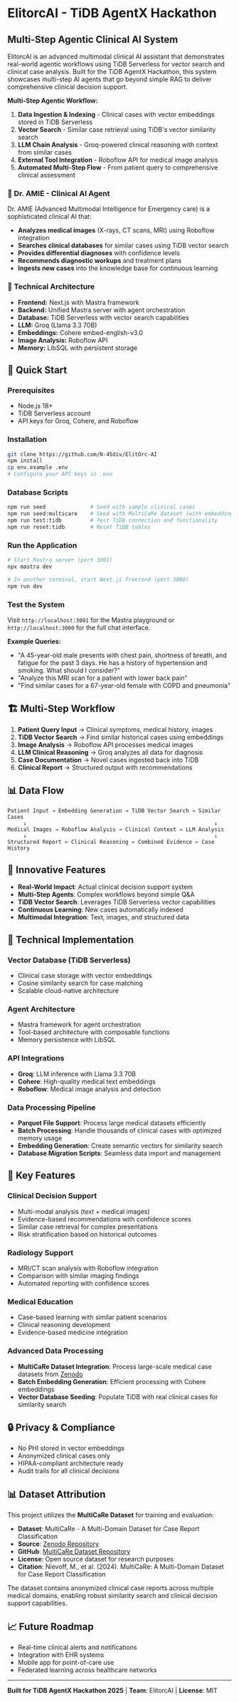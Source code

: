 # ElitorcAI - TiDB AgentX Hackathon

## Multi-Step Agentic Clinical AI System

ElitorcAI is an advanced multimodal clinical AI assistant that demonstrates real-world agentic workflows using TiDB Serverless for vector search and clinical case analysis. Built for the TiDB AgentX Hackathon, this system showcases multi-step AI agents that go beyond simple RAG to deliver comprehensive clinical decision support.

**Multi-Step Agentic Workflow:**
1. **Data Ingestion & Indexing** - Clinical cases with vector embeddings stored in TiDB Serverless
2. **Vector Search** - Similar case retrieval using TiDB's vector similarity search
3. **LLM Chain Analysis** - Groq-powered clinical reasoning with context from similar cases
4. **External Tool Integration** - Roboflow API for medical image analysis
5. **Automated Multi-Step Flow** - From patient query to comprehensive clinical assessment

### 🧠 Dr. AMIE - Clinical AI Agent

Dr. AMIE (Advanced Multimodal Intelligence for Emergency care) is a sophisticated clinical AI that:

- **Analyzes medical images** (X-rays, CT scans, MRI) using Roboflow integration
- **Searches clinical databases** for similar cases using TiDB vector search
- **Provides differential diagnoses** with confidence levels
- **Recommends diagnostic workups** and treatment plans
- **Ingests new cases** into the knowledge base for continuous learning

### 🔧 Technical Architecture

- **Frontend:** Next.js with Mastra framework
- **Backend:** Unified Mastra server with agent orchestration
- **Database:** TiDB Serverless with vector search capabilities
- **LLM:** Groq (Llama 3.3 70B)
- **Embeddings:** Cohere embed-english-v3.0
- **Image Analysis:** Roboflow API
- **Memory:** LibSQL with persistent storage

## 🚀 Quick Start

### Prerequisites
- Node.js 18+
- TiDB Serverless account
- API keys for Groq, Cohere, and Roboflow

### Installation

```bash
git clone https://github.com/N-45div/ElitOrc-AI
npm install
cp env.example .env
# Configure your API keys in .env
```

### Database Scripts

```bash
npm run seed              # Seed with sample clinical cases
npm run seed:multicare    # Seed with MultiCaRe dataset (with embeddings)
npm run test:tidb         # Test TiDB connection and functionality
npm run reset:tidb        # Reset TiDB tables
```

### Run the Application

```bash
# Start Mastra server (port 3001)
npx mastra dev

# In another terminal, start Next.js frontend (port 3000)
npm run dev
```

### Test the System

Visit `http://localhost:3001` for the Mastra playground or `http://localhost:3000` for the full chat interface.

**Example Queries:**
- "A 45-year-old male presents with chest pain, shortness of breath, and fatigue for the past 3 days. He has a history of hypertension and smoking. What should I consider?"
- "Analyze this MRI scan for a patient with lower back pain"
- "Find similar cases for a 67-year-old female with COPD and pneumonia"

## 🏗️ Multi-Step Workflow

1. **Patient Query Input** → Clinical symptoms, medical history, images
2. **TiDB Vector Search** → Find similar historical cases using embeddings
3. **Image Analysis** → Roboflow API processes medical images
4. **LLM Clinical Reasoning** → Groq analyzes all data for diagnosis
5. **Case Documentation** → Novel cases ingested back into TiDB
6. **Clinical Report** → Structured output with recommendations

## 📊 Data Flow

```
Patient Input → Embedding Generation → TiDB Vector Search → Similar Cases
     ↓                                                           ↓
Medical Images → Roboflow Analysis → Clinical Context → LLM Analysis
     ↓                                                           ↓
Structured Report ← Clinical Reasoning ← Combined Evidence ← Case History
```

## 🎯 Innovative Features

- **Real-World Impact**: Actual clinical decision support system
- **Multi-Step Agents**: Complex workflows beyond simple Q&A
- **TiDB Vector Search**: Leverages TiDB Serverless vector capabilities
- **Continuous Learning**: New cases automatically indexed
- **Multimodal Integration**: Text, images, and structured data

## 🔧 Technical Implementation

### Vector Database (TiDB Serverless)
- Clinical case storage with vector embeddings
- Cosine similarity search for case matching
- Scalable cloud-native architecture

### Agent Architecture
- Mastra framework for agent orchestration
- Tool-based architecture with composable functions
- Memory persistence with LibSQL

### API Integrations
- **Groq**: LLM inference with Llama 3.3 70B
- **Cohere**: High-quality medical text embeddings
- **Roboflow**: Medical image analysis and detection

### Data Processing Pipeline
- **Parquet File Support**: Process large medical datasets efficiently
- **Batch Processing**: Handle thousands of clinical cases with optimized memory usage
- **Embedding Generation**: Create semantic vectors for similarity search
- **Database Migration Scripts**: Seamless data import and management

## 🌟 Key Features

### Clinical Decision Support
- Multi-modal analysis (text + medical images)
- Evidence-based recommendations with confidence scores
- Similar case retrieval for complex presentations
- Risk stratification based on historical outcomes

### Radiology Support
- MRI/CT scan analysis with Roboflow integration
- Comparison with similar imaging findings
- Automated reporting with confidence scores

### Medical Education
- Case-based learning with similar patient scenarios
- Clinical reasoning development
- Evidence-based medicine integration

### Advanced Data Processing
- **MultiCaRe Dataset Integration**: Process large-scale medical case datasets from [Zenodo](https://zenodo.org/records/15814064)
- **Batch Embedding Generation**: Efficient processing with Cohere embeddings
- **Vector Database Seeding**: Populate TiDB with real clinical cases for similarity search

## 🔒 Privacy & Compliance

- No PHI stored in vector embeddings
- Anonymized clinical cases only
- HIPAA-compliant architecture ready
- Audit trails for all clinical decisions

## 📊 Dataset Attribution

This project utilizes the **MultiCaRe Dataset** for training and evaluation:

- **Dataset**: MultiCaRe - A Multi-Domain Dataset for Case Report Classification
- **Source**: [Zenodo Repository](https://zenodo.org/records/15814064)
- **GitHub**: [MultiCaRe Dataset Repository](https://github.com/mauro-nievoff/MultiCaRe_Dataset)
- **License**: Open source dataset for research purposes
- **Citation**: Nievoff, M., et al. (2024). MultiCaRe: A Multi-Domain Dataset for Case Report Classification

The dataset contains anonymized clinical case reports across multiple medical domains, enabling robust similarity search and clinical decision support capabilities.

## 📈 Future Roadmap

- Real-time clinical alerts and notifications
- Integration with EHR systems
- Mobile app for point-of-care use
- Federated learning across healthcare networks

---

**Built for TiDB AgentX Hackathon 2025** | **Team**: ElitorcAI | **License**: MIT
